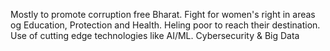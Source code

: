 Mostly to promote corruption free Bharat.
Fight for women's right in areas og Education, Protection and Health.
Heling poor to reach their destination.
Use of cutting edge technologies like AI/ML.
Cybersecurity & Big Data
